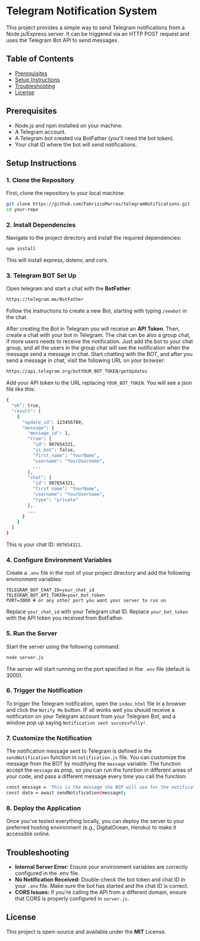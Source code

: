# Telegram Notification System
This project provides a simple way to send Telegram notifications from a Node.js/Express server. It can be triggered via an HTTP POST request and uses the Telegram Bot API to send messages.

## Table of Contents
- [Prerequisites](#prerequisites)
- [Setup Instructions](#setup-instructions)
- [Troubleshooting](#troubleshooting)
- [License](#license)

## Prerequisites
- Node.js and npm installed on your machine.
- A Telegram account.
- A Telegram bot created via BotFather (you'll need the bot token).
- Your chat ID where the bot will send notifications.

## Setup Instructions
### 1. Clone the Repository
First, clone the repository to your local machine:

```bash
git clone https://github.com/FabrizioMarras/telegramNotifications.git
cd your-repo
```

### 2. Install Dependencies
Navigate to the project directory and install the required dependencies:

```bash
npm install
```

This will install express, dotenv, and cors.

### 3. Telegram BOT Set Up
Open telegram and start a chat with the **BotFather**:

```bash
https://telegram.me/BotFather
```
Follow the instructions to create a new Bot, starting with typing `/newbot` in the chat.

After creating the Bot in Telegram you will receive an **API Token**.
Then, create a chat with your bot in Telegram. The chat can be also a group chat, if more users needs to receive the notification. Just add the bot to your chat group, and all the users in the group chat will see the notification when the message send a message in chat.
Start chatting with the BOT, and after you send a message in chat, visit the following URL on your browser:

```bash
https://api.telegram.org/botYOUR_BOT_TOKEN/getUpdates

```
Add your API token to the URL replacing `YOUR_BOT_TOKEN`. You will see a json file like this:

```bash
{
  "ok": true,
  "result": [
    {
      "update_id": 123456789,
      "message": {
        "message_id": 1,
        "from": {
          "id": 987654321,
          "is_bot": false,
          "first_name": "YourName",
          "username": "YourUsername",
          ...
        },
        "chat": {
          "id": 987654321,
          "first_name": "YourName",
          "username": "YourUsername",
          "type": "private"
        },
        ...
      }
    }
  ]
}
```
This is your chat ID: `987654321`.

### 4. Configure Environment Variables
Create a `.env` file in the root of your project directory and add the following environment variables:

```env
TELEGRAM_BOT_CHAT_ID=your_chat_id
TELEGRAM_BOT_API_TOKEN=your_bot_token
PORT=3000 # or any other port you want your server to run on
```

Replace `your_chat_id` with your Telegram chat ID. 
Replace `your_bot_token` with the API token you received from BotFather.

### 5. Run the Server
Start the server using the following command:

```bash
node server.js
```

The server will start running on the port specified in the `.env` file (default is 3000).

### 6. Trigger the Notification
To trigger the Telegram notification, open the `index.html` file in a browser and click the `Notify Me` button. IF all works well you should receive a notification on your Telegram account from your Telegram Bot, and a window pop up saying `Notification sent successfully!`.

### 7. Customize the Notification
The notification message sent to Telegram is defined in the `sendNotification` function in `notification.js` file. You can customize the message from the BOT by modifying the `message` variable.
The function accept the `message` as prop, so you can run the function in different areas of your code, and pass a different message every time you call the function:

```bash
const message = 'This is the message the BOT will use for the notification';
const data = await sendNotification(message);
```

### 8. Deploy the Application
Once you've tested everything locally, you can deploy the server to your preferred hosting environment (e.g., DigitalOcean, Heroku) to make it accessible online.

## Troubleshooting
- **Internal Server Error:** Ensure your environment variables are correctly configured in the .env file.
- **No Notification Received:** Double-check the bot token and chat ID in your `.env` file. Make sure the bot has started and the chat ID is correct.
- **CORS Issues:** If you're calling the API from a different domain, ensure that CORS is properly configured in `server.js`.

## License
This project is open-source and available under the **MIT** License.